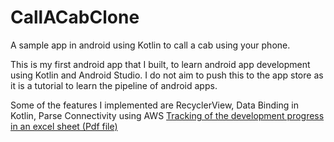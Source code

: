 # CallACabClone
A sample app in android using Kotlin to call a cab using your phone.

This is my first android app that I built, to learn android app development using Kotlin and Android Studio.
I do not aim to push this to the app store as it is a tutorial to learn the pipeline of android apps.

Some of the features I implemented are RecyclerView, Data Binding in Kotlin, Parse Connectivity using AWS
[Tracking of the development progress in an excel sheet (Pdf file)](https://github.com/vraman3/CallACabClone/blob/master/Plan%20of%20action%20-%20CallACabClone.pdf)
